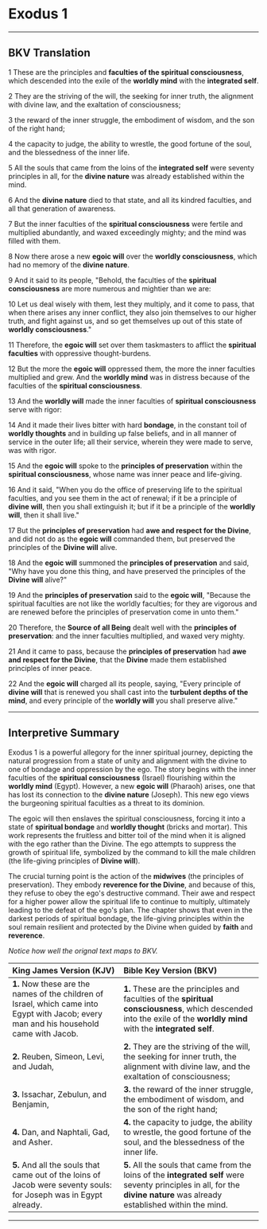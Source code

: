 # Exodus 1

---

## BKV Translation

1 These are the principles and **faculties of the spiritual consciousness**, which descended into the exile of the **worldly mind** with the **integrated self**.  

2 They are the striving of the will, the seeking for inner truth, the alignment with divine law, and the exaltation of consciousness;  

3 the reward of the inner struggle, the embodiment of wisdom, and the son of the right hand;  

4 the capacity to judge, the ability to wrestle, the good fortune of the soul, and the blessedness of the inner life.  

5 All the souls that came from the loins of the **integrated self** were seventy principles in all, for the **divine nature** was already established within the mind.  

6 And the **divine nature** died to that state, and all its kindred faculties, and all that generation of awareness.  

7 But the inner faculties of the **spiritual consciousness** were fertile and multiplied abundantly, and waxed exceedingly mighty; and the mind was filled with them.  

8 Now there arose a new **egoic will** over the **worldly consciousness**, which had no memory of the **divine nature**.  

9 And it said to its people, "Behold, the faculties of the **spiritual consciousness** are more numerous and mightier than we are:  

10 Let us deal wisely with them, lest they multiply, and it come to pass, that when there arises any inner conflict, they also join themselves to our higher truth, and fight against us, and so get themselves up out of this state of **worldly consciousness**."  

11 Therefore, the **egoic will** set over them taskmasters to afflict the **spiritual faculties** with oppressive thought-burdens.  

12 But the more the **egoic will** oppressed them, the more the inner faculties multiplied and grew. And the **worldly mind** was in distress because of the faculties of the **spiritual consciousness**.  

13 And the **worldly will** made the inner faculties of **spiritual consciousness** serve with rigor:  

14 And it made their lives bitter with hard **bondage**, in the constant toil of **worldly thoughts** and in building up false beliefs, and in all manner of service in the outer life; all their service, wherein they were made to serve, was with rigor.  

15 And the **egoic will** spoke to the **principles of preservation** within the **spiritual consciousness**, whose name was inner peace and life-giving.  

16 And it said, "When you do the office of preserving life to the spiritual faculties, and you see them in the act of renewal; if it be a principle of **divine will**, then you shall extinguish it; but if it be a principle of the **worldly will**, then it shall live."  

17 But the **principles of preservation** had **awe and respect for the Divine**, and did not do as the **egoic will** commanded them, but preserved the principles of the **Divine will** alive.  

18 And the **egoic will** summoned the **principles of preservation** and said, "Why have you done this thing, and have preserved the principles of the **Divine will** alive?"  

19 And the **principles of preservation** said to the **egoic will**, "Because the spiritual faculties are not like the worldly faculties; for they are vigorous and are renewed before the principles of preservation come in unto them."  

20 Therefore, the **Source of all Being** dealt well with the **principles of preservation**: and the inner faculties multiplied, and waxed very mighty.  

21 And it came to pass, because the **principles of preservation** had **awe and respect for the Divine**, that the **Divine** made them established principles of inner peace.  

22 And the **egoic will** charged all its people, saying, "Every principle of **divine will** that is renewed you shall cast into the **turbulent depths of the mind**, and every principle of the **worldly will** you shall preserve alive."  



---

## Interpretive Summary

Exodus 1 is a powerful allegory for the inner spiritual journey, depicting the natural progression from a state of unity and alignment with the divine to one of bondage and oppression by the ego. The story begins with the inner faculties of the **spiritual consciousness** (Israel) flourishing within the **worldly mind** (Egypt). However, a new **egoic will** (Pharaoh) arises, one that has lost its connection to the **divine nature** (Joseph). This new ego views the burgeoning spiritual faculties as a threat to its dominion.

The egoic will then enslaves the spiritual consciousness, forcing it into a state of **spiritual bondage** and **worldly thought** (bricks and mortar). This work represents the fruitless and bitter toil of the mind when it is aligned with the ego rather than the Divine. The ego attempts to suppress the growth of spiritual life, symbolized by the command to kill the male children (the life-giving principles of **Divine will**).

The crucial turning point is the action of the **midwives** (the principles of preservation). They embody **reverence for the Divine**, and because of this, they refuse to obey the ego's destructive command. Their awe and respect for a higher power allow the spiritual life to continue to multiply, ultimately leading to the defeat of the ego's plan. The chapter shows that even in the darkest periods of spiritual bondage, the life-giving principles within the soul remain resilient and protected by the Divine when guided by **faith** and **reverence**.

_Notice how well the orignal text maps to BKV._


| King James Version (KJV) | Bible Key Version (BKV) |
| :--- | :--- |
| **1.** Now these are the names of the children of Israel, which came into Egypt with Jacob; every man and his household came with Jacob. | **1.** These are the principles and faculties of the **spiritual consciousness**, which descended into the exile of the **worldly mind** with the **integrated self**. |
| **2.** Reuben, Simeon, Levi, and Judah, | **2.** They are the striving of the will, the seeking for inner truth, the alignment with divine law, and the exaltation of consciousness; |
| **3.** Issachar, Zebulun, and Benjamin, | **3.** the reward of the inner struggle, the embodiment of wisdom, and the son of the right hand; |
| **4.** Dan, and Naphtali, Gad, and Asher. | **4.** the capacity to judge, the ability to wrestle, the good fortune of the soul, and the blessedness of the inner life. |
| **5.** And all the souls that came out of the loins of Jacob were seventy souls: for Joseph was in Egypt already. | **5.** All the souls that came from the loins of the **integrated self** were seventy principles in all, for the **divine nature** was already established within the mind. |


---


